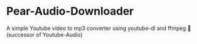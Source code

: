 # Pear-Audio-Downloader
A simple Youtube video to mp3 converter using youtube-dl and ffmpeg 🎵 (successor of Youtube-Audio)

